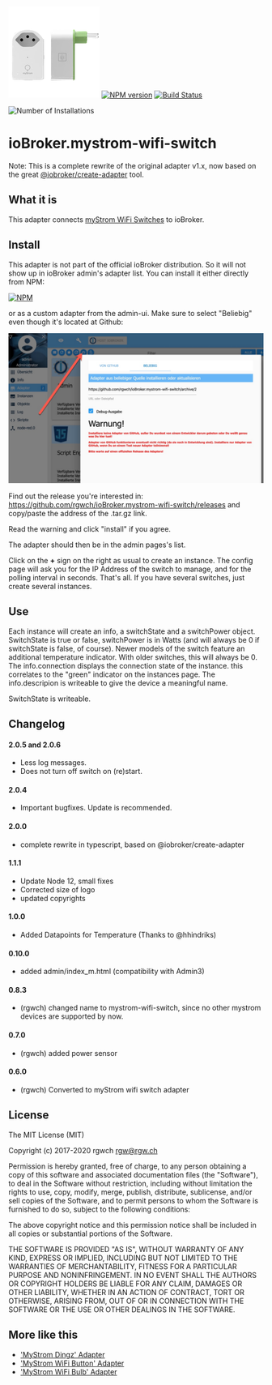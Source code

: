 ![Logo](admin/mystrom-wifi-switch.png)
[![NPM version](http://img.shields.io/npm/v/iobroker.mystrom-wifi-switch.svg)](https://www.npmjs.com/package/iobroker.mystrom-wifi-switch)
[![Build Status](https://travis-ci.com/rgwch/ioBroker.mystrom-wifi-switch.svg?branch=master)](https://travis-ci.com/rgwch/ioBroker.mystrom-wifi-switch)

![Number of Installations](http://iobroker.live/badges/mystrom-wifi-switch-installed.svg) 

# ioBroker.mystrom-wifi-switch


Note: This is a complete rewrite of the original adapter v1.x, now based on the great [@iobroker/create-adapter](https://github.com/ioBroker/create-adapter) tool.


## What it is

This adapter connects [myStrom WiFi Switches](https://mystrom.ch/wifi-switch) to ioBroker.

## Install

This adapter is not part of the official ioBroker distribution. So it will not show up in ioBroker admin's adapter list. You can install it either directly from NPM:

[![NPM](https://nodei.co/npm/iobroker.mystrom-wifi-switch.png)](https://nodei.co/npm/iobroker.mystrom-wifi-switch/)

or as a custom adapter from the admin-ui. Make sure to select "Beliebig" even though it's located at Github:

![custom adapter](install_1.jpg)

Find out the release you're interested in: <https://github.com/rgwch/ioBroker.mystrom-wifi-switch/releases> and copy/paste the address of the .tar.gz link.

Read the warning and click "install" if you agree.

The adapter should then be in the admin pages's list.

Click on the **+** sign on the right as usual to create an instance. The config page will ask you for the IP Address of the switch to manage, and for the polling interval in seconds.
That's all. If you have several switches, just create several instances.

## Use

Each instance will create an info, a switchState and a switchPower object. SwitchState is true or false, switchPower is in Watts (and will always be 0 if switchState is false, of course). Newer models of the switch feature an additional temperature indicator. With older switches, this will always be 0. The info.connection displays the connection state of the instance. this correlates to the "green" indicator on the instances page. The info.descripion is writeable to give the device a meaningful name.

SwitchState is writeable.

## Changelog

#### 2.0.5 and 2.0.6

* Less log messages.
* Does not turn off switch on (re)start.

#### 2.0.4

* Important bugfixes. Update is recommended.

#### 2.0.0

* complete rewrite in typescript, based on @iobroker/create-adapter

#### 1.1.1

* Update Node 12, small fixes
* Corrected size of logo
* updated copyrights

####  1.0.0
 
* Added Datapoints for Temperature (Thanks to @hhindriks)
      
####  0.10.0
   
* added admin/index_m.html (compatibility with Admin3)
         
        
#### 0.8.3

* (rgwch) changed name to mystrom-wifi-switch, since no other mystrom devices are supported by now.

#### 0.7.0

* (rgwch) added power sensor

#### 0.6.0

* (rgwch) Converted to myStrom wifi switch adapter


## License
The MIT License (MIT)

Copyright (c) 2017-2020 rgwch <rgw@rgw.ch>

Permission is hereby granted, free of charge, to any person obtaining a copy
of this software and associated documentation files (the "Software"), to deal
in the Software without restriction, including without limitation the rights
to use, copy, modify, merge, publish, distribute, sublicense, and/or sell
copies of the Software, and to permit persons to whom the Software is
furnished to do so, subject to the following conditions:

The above copyright notice and this permission notice shall be included in
all copies or substantial portions of the Software.

THE SOFTWARE IS PROVIDED "AS IS", WITHOUT WARRANTY OF ANY KIND, EXPRESS OR
IMPLIED, INCLUDING BUT NOT LIMITED TO THE WARRANTIES OF MERCHANTABILITY,
FITNESS FOR A PARTICULAR PURPOSE AND NONINFRINGEMENT. IN NO EVENT SHALL THE
AUTHORS OR COPYRIGHT HOLDERS BE LIABLE FOR ANY CLAIM, DAMAGES OR OTHER
LIABILITY, WHETHER IN AN ACTION OF CONTRACT, TORT OR OTHERWISE, ARISING FROM,
OUT OF OR IN CONNECTION WITH THE SOFTWARE OR THE USE OR OTHER DEALINGS IN
THE SOFTWARE.

## More like this

* ['MyStrom Dingz' Adapter](http://github.com/rgwch/ioBroker.dingz)
* ['MyStrom WiFi Button' Adapter](http://github.com/rgwch/ioBroker.mystrom-wifi-button)
* ['MyStrom WiFi Bulb' Adapter](http://github.com/rgwch/ioBroker.mystrom-wifi-bulb)
